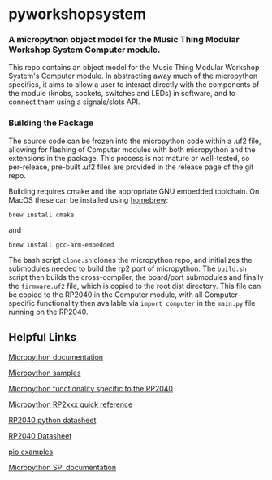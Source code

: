 # pyworkshopsystem

### A micropython object model for the Music Thing Modular Workshop System Computer module.

This repo contains an object model for the Music Thing Modular Workshop 
System's Computer module. In abstracting away much of the micropython 
specifics, it aims to allow a user to interact directly with the components of 
the module (knobs, sockets, switches and LEDs) in software, and to connect 
them using a signals/slots API.

### Building the Package

The source code can be frozen into the micropython code within a .uf2 file, 
allowing for flashing of Computer modules with both micropython and
the extensions in the package. This process is not mature or well-tested,
so per-release, pre-built .uf2 files are provided in the release page of the 
git repo.

Building requires cmake and the appropriate GNU embedded toolchain. On MacOS
these can be installed using [homebrew](https://brew.sh/):

`brew install cmake`

and

`brew install gcc-arm-embedded`

The bash script `clone.sh` clones the micropython repo, and initializes the
submodules needed to build the rp2 port of micropython. The `build.sh` script
then builds the cross-compiler, the board/port submodules and finally the
`firmware.uf2` file, which is copied to the root dist directory. This file can
be copied to the RP2040 in the Computer module, with all Computer-specific
functionality then available via `import computer` in the `main.py` file running
on the RP2040.

## Helpful Links

[Micropython documentation](https://docs.micropython.org/en/latest/index.html)

[Micropython samples](https://github.com/peterhinch/micropython-samples/blob/master/encoders/encoder_portable.py)

[Micropython functionality specific to the RP2040](https://docs.micropython.org/en/latest/library/rp2.html)

[Micropython RP2xxx quick reference](https://docs.micropython.org/en/latest/rp2/quickref.html)

[RP2040 python datasheet](https://datasheets.raspberrypi.com/pico/raspberry-pi-pico-python-sdk.pdf)

[RP2040 Datasheet](https://datasheets.raspberrypi.com/rp2040/rp2040-datasheet.pdf)

[pio examples](https://github.com/raspberrypi/pico-micropython-examples/tree/master/pio)

[Micropython SPI documentation](https://docs.micropython.org/en/latest/library/machine.SPI.html#machine-spi)
